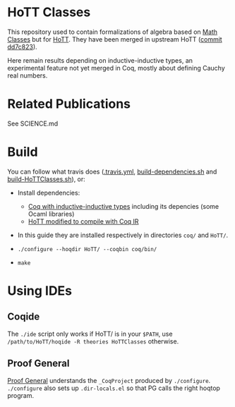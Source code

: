 # HoTT Classes

This repository used to contain formalizations of algebra based on
[Math Classes](https://math-classes.github.io/) but for
[HoTT](https://github.com/hott/hott). They have been merged in
upstream HoTT ([commit dd7c823](https://github.com/HoTT/HoTT/commit/dd7c8232a59bbfbab1a880688c5895cf616654fb)).

Here remain results depending on inductive-inductive types, an
experimental feature not yet merged in Coq, mostly about defining
Cauchy real numbers.

# Related Publications

See SCIENCE.md

# Build

You can follow what travis does ([.travis.yml](.travis.yml), [build-dependencies.sh](build-dependencies.sh) and [build-HoTTClasses.sh](build-HoTTClasses.sh)), or:

- Install dependencies:

    - [Coq with inductive-inductive types](https://github.com/mattam82/coq/tree/IR) including its depencies (some Ocaml libraries)
    - [HoTT modified to compile with Coq IR](https://github.com/SkySkimmer/HoTT/tree/mz-8.7)

- In this guide they are installed respectively in directories `coq/` and `HoTT/`.

- `./configure --hoqdir HoTT/ --coqbin coq/bin/`

- `make`

# Using IDEs

## Coqide

The `./ide` script only works if HoTT/ is in your `$PATH`, use `/path/to/HoTT/hoqide -R theories HoTTClasses` otherwise.

## Proof General

[Proof General](https://github.com/ProofGeneral/PG/) understands the `_CoqProject` produced by `./configure`. `./configure` also sets up `.dir-locals.el` so that PG calls the right hoqtop program.
